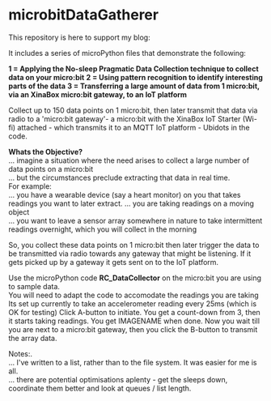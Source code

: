 # microbitDataGatherer
This repository is here to support my blog: 

It includes a series of microPython files that demonstrate the following:

<b> 1 = Applying the No-sleep Pragmatic Data Collection technique to collect data on your micro:bit</b>
<b> 2 = Using pattern recognition to identify interesting parts of the data</b>
<b> 3 = Transferring a large amount of data from 1 micro:bit, via an XinaBox micro:bit gateway, to an IoT platform</b>

  

Collect up to 150 data points on 1 micro:bit, then later transmit that data via radio to a 'micro:bit gateway'- a micro:bit with the XinaBox IoT Starter (Wi-fi) attached - which transmits it to an MQTT IoT platform - Ubidots in the code.

<b>Whats the Objective?</b></br>
... imagine a situation where the need arises to collect a large number of data points on a micro:bit</br>
... but the circumstances preclude extracting that data in real time.</br>
For example:</br>
... you have a wearable device (say a heart monitor) on you that takes readings you want to later extract.
... you are taking readings on a moving object</br>
... you want to leave a sensor array somewhere in nature to take intermittent readings overnight, which you will collect in the morning</br>

So, you collect these data points on 1 micro:bit then later trigger the data to be transmitted via radio towards any gateway that might be listening.  If it gets picked up by a gateway it gets sent on to the IoT platform.

Use the microPython code <b>RC_DataCollector</b> on the micro:bit you are using to sample data.<br>
You will need to adapt the code to accomodate the readings you are taking<br>
Its set up currently to take an accelerometer reading every 25ms (which is OK for testing)
Click A-button to initiate.  You get a count-down from 3, then it starts taking readings.
You get IMAGENAME when done.
Now you wait till you are next to a micro:bit gateway, then you click the B-button to transmit the array data.

Notes:.<br>
... I've written to a list, rather than to the file system.  It was easier for me is all.<br>
... there are potential optimisations aplenty - get the sleeps down, coordinate them better and look at queues / list length.
